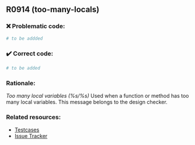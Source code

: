 ## R0914 (too-many-locals)

### :x: Problematic code:

```python
# to be addded
```

### :heavy_check_mark: Correct code:

```python
# to be added
```

### Rationale:

 *Too many local variables (%s/%s)*
  Used when a function or method has too many local variables. This message
  belongs to the design checker.



### Related resources:

- [Testcases](#)
- [Issue Tracker](https://github.com/PyCQA/pylint/issues?q=is%3Aissue+%22too-many-locals%22+OR+%22R0914%22)
